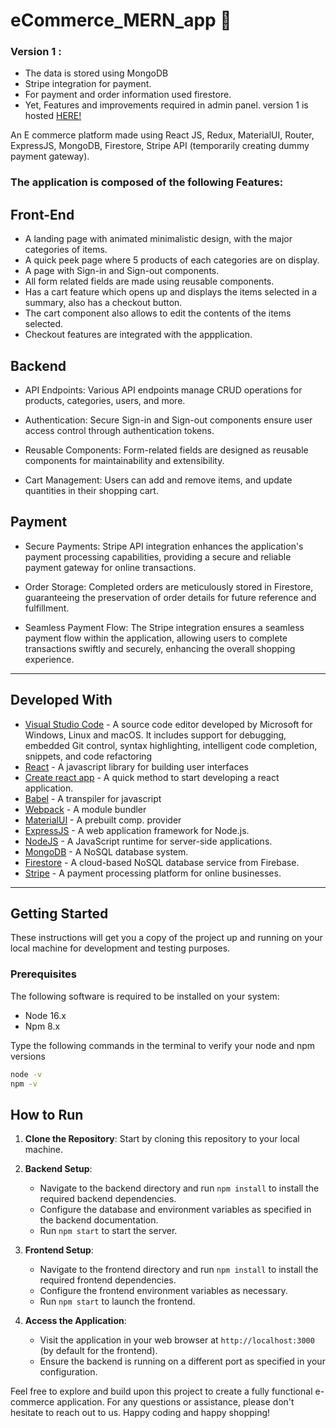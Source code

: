  # eCommerce_MERN_app :shopping_cart:

### Version 1 :
* The data is stored using MongoDB
* Stripe integration for payment.
* For payment and order information used firestore.
* Yet, Features and improvements required in admin panel.
version 1 is hosted [HERE!](https://ecommerce-mern-app-henna.vercel.app/)

An E commerce platform made using React JS, Redux, MaterialUI, Router, ExpressJS, MongoDB, Firestore, Stripe API (temporarily creating dummy payment gateway).

###  The application is composed of the following Features:

## Front-End
* A landing page with animated minimalistic design, with the major categories of items.
* A quick peek page where 5 products of each categories are on display.
* A page with Sign-in and Sign-out components.
* All form related fields are made using reusable components.
* Has a cart feature which opens up and displays the items selected in a summary, also has a checkout button.
* The cart component also allows to edit the contents of the items selected.
* Checkout features are integrated with the appplication. 

## Backend
* API Endpoints: Various API endpoints manage CRUD operations for products, categories, users, and more.

* Authentication: Secure Sign-in and Sign-out components ensure user access control through authentication tokens.

* Reusable Components: Form-related fields are designed as reusable components for maintainability and extensibility.

* Cart Management: Users can add and remove items, and update quantities in their shopping cart.


## Payment

* Secure Payments: Stripe API integration enhances the application's payment processing capabilities, providing a secure and reliable payment gateway for online transactions.

* Order Storage: Completed orders are meticulously stored in Firestore, guaranteeing the preservation of order details for future reference and fulfillment.

* Seamless Payment Flow: The Stripe integration ensures a seamless payment flow within the application, allowing users to complete transactions swiftly and securely, enhancing the overall shopping experience.
  
---

## Developed With

* [Visual Studio Code](https://code.visualstudio.com/) - A source code editor developed by Microsoft for Windows, Linux and macOS. It includes support for debugging, embedded Git control, syntax highlighting, intelligent code completion, snippets, and code refactoring
* [React](https://reactjs.org/) - A javascript library for building user interfaces
* [Create react app](https://create-react-app.dev/) - A quick method to start developing a react application.
* [Babel](https://babeljs.io/) - A transpiler for javascript
* [Webpack](https://webpack.js.org/) - A module bundler
* [MaterialUI](https://mui.com/material-ui/) - A prebuilt comp. provider
* [ExpressJS](https://expressjs.com/) - A web application framework for Node.js.
* [NodeJS](https://nodejs.org/en) - A JavaScript runtime for server-side applications.
* [MongoDB](https://www.mongodb.com/atlas/database) - A NoSQL database system.
* [Firestore](https://firebase.google.com/) - A cloud-based NoSQL database service from Firebase.
* [Stripe](https://stripe.com/) - A payment processing platform for online businesses.

---


## Getting Started

These instructions will get you a copy of the project up and running on your local machine for development and testing purposes.

### Prerequisites

The following software is required to be installed on your system:

* Node 16.x
* Npm 8.x

Type the following commands in the terminal to verify your node and npm versions

```bash
node -v
npm -v
```

## How to Run

1. **Clone the Repository**: Start by cloning this repository to your local machine.

2. **Backend Setup**:
   - Navigate to the backend directory and run `npm install` to install the required backend dependencies.
   - Configure the database and environment variables as specified in the backend documentation.
   - Run `npm start` to start the server.

3. **Frontend Setup**:
   - Navigate to the frontend directory and run `npm install` to install the required frontend dependencies.
   - Configure the frontend environment variables as necessary.
   - Run `npm start` to launch the frontend.

4. **Access the Application**:
   - Visit the application in your web browser at `http://localhost:3000` (by default for the frontend).
   - Ensure the backend is running on a different port as specified in your configuration.

Feel free to explore and build upon this project to create a fully functional e-commerce application. For any questions or assistance, please don't hesitate to reach out to us. Happy coding and happy shopping!


